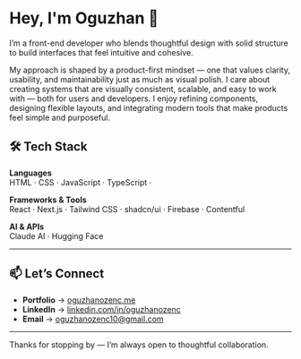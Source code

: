 # Hey, I'm Oguzhan 👋

I’m a front-end developer who blends thoughtful design with solid structure to build interfaces that feel intuitive and cohesive.

My approach is shaped by a product-first mindset — one that values clarity, usability, and maintainability just as much as visual polish. I care about creating systems that are visually consistent, scalable, and easy to work with — both for users and developers. I enjoy refining components, designing flexible layouts, and integrating modern tools that make products feel simple and purposeful.

## 🛠 Tech Stack

**Languages**  
 HTML · CSS · JavaScript · TypeScript ·

**Frameworks & Tools**  
React · Next.js · Tailwind CSS · shadcn/ui  · Firebase · Contentful

**AI & APIs**  
Claude AI · Hugging Face 

---

## 📫 Let’s Connect

- **Portfolio** → [oguzhanozenc.me](https://oguzhanozenc.me)  
- **LinkedIn** → [linkedin.com/in/oguzhanozenc](https://www.linkedin.com/in/oguzhanozenc)  
- **Email** → [oguzhanozenc10@gmail.com](mailto:oguzhanozenc10@gmail.com)

---

Thanks for stopping by — I’m always open to thoughtful collaboration.
